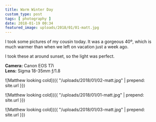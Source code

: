 ```yaml
---
title: Warm Winter Day
custom_type: post
tags: [ photography ]
date: 2018-01-19 00:34
featured_image: uploads/2018/01/01-matt.jpg
---
```


I took some pictures of my cousin today. It was a gorgeous 40º, which is much warmer than when we left on vacation just a week ago.

I took these at around sunset, so the light was perfect.

**Camera:** Canon EOS T7i  
**Lens:** Sigma 18-35mm ƒ/1.8

![Matthew looking cold]({{ "/uploads/2018/01/02-matt.jpg" | prepend: site.url }})

![Matthew looking cold]({{ "/uploads/2018/01/01-matt.jpg" | prepend: site.url }})

![Matthew looking cold]({{ "/uploads/2018/01/03-matt.jpg" | prepend: site.url }})
